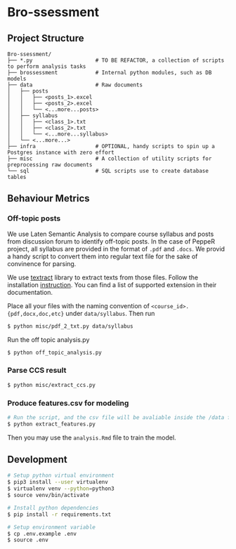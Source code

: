 # Bro-ssessment

## Project Structure

```
Bro-ssessment/
├── *.py                    # TO BE REFACTOR, a collection of scripts to perform analysis tasks
├── brossessment            # Internal python modules, such as DB models
├── data                    # Raw documents
│   ├── posts
│   │   ├── <posts_1>.excel
│   │   ├── <posts_2>.excel
│   │   └── <...more...posts>
│   ├── syllabus
│   │   ├── <class_1>.txt
│   │   ├── <class_2>.txt
│   │   └── <...more...syllabus>
│   └── <...more...>
├── infra                   # OPTIONAL, handy scripts to spin up a Postgres instance with zero effort
├── misc                    # A collection of utility scripts for preprocessing raw documents
└── sql                     # SQL scripts use to create database tables
```

## Behaviour Metrics
### Off-topic posts
We use Laten Semantic Analysis to compare course syllabus and posts from discussion forum to identify off-topic posts. In the case of PeppeR project, all syllabus are provided in the format of `.pdf` and `.docs`. We provid a handy script to convert them into regular text file for the sake of convinence for parsing.

We use [textract](https://textract.readthedocs.io/en/stable/index.html) library to extract texts from those files. Follow the installation [instruction](https://textract.readthedocs.io/en/stable/installation.html). You can find a list of supported extension in their documentation.

Place all your files with the naming convention of `<course_id>.{pdf,docx,doc,etc}` under `data/syllabus`. Then run

```sh
$ python misc/pdf_2_txt.py data/syllabus
```

Run the off topic analysis.py

```sh
$ python off_topic_analysis.py
```

### Parse CCS result

```sh
$ python misc/extract_ccs.py
```

### Produce features.csv for modeling

```sh
# Run the script, and the csv file will be avaliable inside the /data folder
$ python extract_features.py
```

Then you may use the `analysis.Rmd` file to train the model.

## Development

```sh
# Setup python virtual environment
$ pip3 install --user virtualenv
$ virtualenv venv --python=python3
$ source venv/bin/activate

# Install python dependencies
$ pip install -r requirements.txt

# Setup environment variable
$ cp .env.example .env
$ source .env
```
